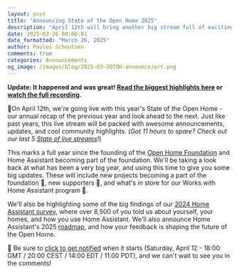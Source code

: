 ```yaml
---
layout: post
title: "Announcing State of the Open Home 2025"
description: "April 12th will bring another big stream full of exciting updates and announcements."
date: 2025-03-26 00:00:01
date_formatted: "March 26, 2025"
author: Paulus Schoutsen
comments: true
categories: Announcements
og_image: /images/blog/2025-03-SOTOH-announce/art.png
---
```

<lite-youtube videoid="o4Vctz1_KYE" videotitle="State of the Open Home 2025"></lite-youtube>

**Update: It happened and was great! [Read the biggest highlights here](/blog/2025/04/16/state-of-the-open-home-recap/) or [watch the full recording](https://www.youtube.com/watch?v=o4Vctz1_KYE).**

🚨On April 12th, we're going live with this year's State of the Open Home - our annual recap of the previous year and look ahead to the next. Just like past years, this live stream will be packed with awesome announcements, updates, and cool community highlights. (*Got 11 hours to spare? Check out our last 5 [State of live streams](https://www.youtube.com/playlist?list=PLKsVm4cWHDQBtg2CwzJVoCvx4Mc2yTy7C)!*)

This marks a full year since the founding of the [Open Home Foundation](https://www.openhomefoundation.org/) and Home Assistant becoming part of the foundation. We'll be taking a look back at what has been a very big year, and using this time to give you some big updates. These will include new projects becoming a part of the foundation 🚀, new supporters 🎉, and what's in store for our Works with Home Assistant program 🤝.

We'll also be highlighting some of the big findings of our [2024 Home Assistant survey](/blog/2024/12/16/community-survey-2024/), where over 8,500 of you told us about yourself, your homes, and how you use Home Assistant. We'll also announce Home Assistant's 2025 [roadmap](/blog/categories/roadmap/), and how your feedback is shaping the future of the Open Home.

🔔 Be sure to [click to get notified](https://www.youtube.com/watch?v=o4Vctz1_KYE) when it starts (Saturday, April 12 - 18:00 GMT / 20:00 CEST / 14:00 EDT / 11:00 PDT), and we can't wait to see you in the comments!
